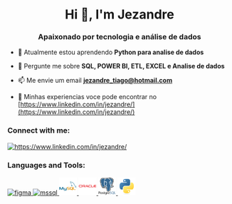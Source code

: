 <h1 align="center">Hi 👋, I'm Jezandre</h1>
<h3 align="center">Apaixonado por tecnologia e análise de dados</h3>

- 🌱 Atualmente estou aprendendo **Python para analise de dados**

- 💬 Pergunte me sobre **SQL, POWER BI, ETL, EXCEL e Analise de dados**

- 📫 Me envie um email **jezandre_tiago@hotmail.com**

- 📄 Minhas experiencias voce pode encontrar no [https://www.linkedin.com/in/jezandre/](https://www.linkedin.com/in/jezandre/)

<h3 align="left">Connect with me:</h3>
<p align="left">
<a href="https://linkedin.com/in/https://www.linkedin.com/in/jezandre/" target="blank"><img align="center" src="https://raw.githubusercontent.com/rahuldkjain/github-profile-readme-generator/master/src/images/icons/Social/linked-in-alt.svg" alt="https://www.linkedin.com/in/jezandre/" height="30" width="40" /></a>
</p>

<h3 align="left">Languages and Tools:</h3>
<p align="left"> <a href="https://www.figma.com/" target="_blank" rel="noreferrer"> <img src="https://www.vectorlogo.zone/logos/figma/figma-icon.svg" alt="figma" width="40" height="40"/> </a> <a href="https://www.microsoft.com/en-us/sql-server" target="_blank" rel="noreferrer"> <img src="https://www.svgrepo.com/show/303229/microsoft-sql-server-logo.svg" alt="mssql" width="40" height="40"/> </a> <a href="https://www.mysql.com/" target="_blank" rel="noreferrer"> <img src="https://raw.githubusercontent.com/devicons/devicon/master/icons/mysql/mysql-original-wordmark.svg" alt="mysql" width="40" height="40"/> </a> <a href="https://www.oracle.com/" target="_blank" rel="noreferrer"> <img src="https://raw.githubusercontent.com/devicons/devicon/master/icons/oracle/oracle-original.svg" alt="oracle" width="40" height="40"/> </a> <a href="https://www.postgresql.org" target="_blank" rel="noreferrer"> <img src="https://raw.githubusercontent.com/devicons/devicon/master/icons/postgresql/postgresql-original-wordmark.svg" alt="postgresql" width="40" height="40"/> </a> <a href="https://www.python.org" target="_blank" rel="noreferrer"> <img src="https://raw.githubusercontent.com/devicons/devicon/master/icons/python/python-original.svg" alt="python" width="40" height="40"/> </a> </p>

